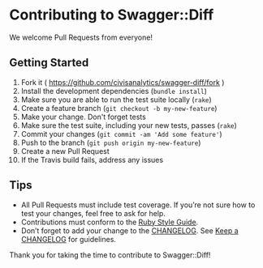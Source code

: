 # Contributing to Swagger::Diff

We welcome Pull Requests from everyone!

## Getting Started

1. Fork it ( https://github.com/civisanalytics/swagger-diff/fork )
2. Install the development dependencies (`bundle install`)
3. Make sure you are able to run the test suite locally (`rake`)
4. Create a feature branch (`git checkout -b my-new-feature`)
5. Make your change. Don't forget tests
6. Make sure the test suite, including your new tests, passes (`rake`)
7. Commit your changes (`git commit -am 'Add some feature'`)
8. Push to the branch (`git push origin my-new-feature`)
9. Create a new Pull Request
10. If the Travis build fails, address any issues

## Tips

- All Pull Requests must include test coverage. If you’re not sure how to test
  your changes, feel free to ask for help.
- Contributions must conform to the
  [Ruby Style Guide](https://github.com/bbatsov/ruby-style-guide).
- Don’t forget to add your change to the [CHANGELOG](CHANGELOG.md). See
  [Keep a CHANGELOG](http://keepachangelog.com/) for guidelines.

Thank you for taking the time to contribute to Swagger::Diff!
